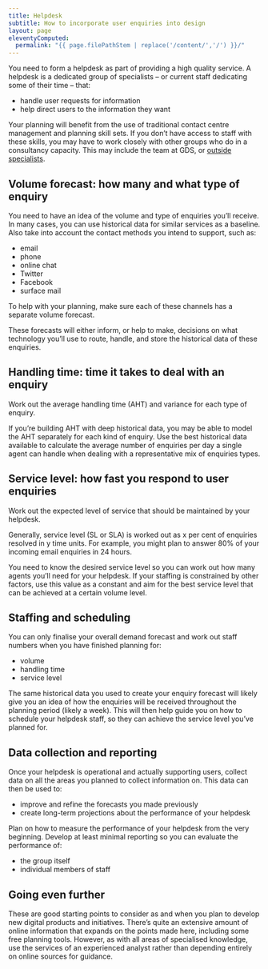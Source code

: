 ```yaml
---
title: Helpdesk
subtitle: How to incorporate user enquiries into design
layout: page
eleventyComputed:
  permalink: "{{ page.filePathStem | replace('/content/','/') }}/"
---
```


You need to form a helpdesk as part of providing a high quality service. A helpdesk is a dedicated group of specialists – or current staff dedicating some of their time – that:

- handle user requests for information
- help direct users to the information they want

Your planning will benefit from the use of traditional contact centre management and planning skill sets. If you don’t have access to staff with these skills, you may have to work closely with other groups who do in a consultancy capacity. This may include the team at GDS, or [outside specialists](/version-1/guides/working-with-specialists/).

## Volume forecast: how many and what type of enquiry

You need to have an idea of the volume and type of enquiries you’ll receive. In many cases, you can use historical data for similar services as a baseline. Also take into account the contact methods you intend to support, such as:

- email
- phone
- online chat
- Twitter
- Facebook
- surface mail

To help with your planning, make sure each of these channels has a separate volume forecast.

These forecasts will either inform, or help to make, decisions on what technology you’ll use to route, handle, and store the historical data of these enquiries.

## Handling time: time it takes to deal with an enquiry

Work out the average handling time (AHT) and variance for each type of enquiry.

If you’re building AHT with deep historical data, you may be able to model the AHT separately for each kind of enquiry. Use the best historical data available to calculate the average number of enquiries per day a single agent can handle when dealing with a representative mix of enquiries types.

## Service level: how fast you respond to user enquiries

Work out the expected level of service that should be maintained by your helpdesk.

Generally, service level (SL or SLA) is worked out as x per cent of enquiries resolved in y time units. For example, you might plan to answer 80% of your incoming email enquiries in 24 hours.

You need to know the desired service level so you can work out how many agents you’ll need for your helpdesk. If your staffing is constrained by other factors, use this value as a constant and aim for the best service level that can be achieved at a certain volume level.

## Staffing and scheduling

You can only finalise your overall demand forecast and work out staff numbers when you have finished planning for:

- volume
- handling time
- service level

The same historical data you used to create your enquiry forecast will likely give you an idea of how the enquiries will be received throughout the planning period (likely a week). This will then help guide you on how to schedule your helpdesk staff, so they can achieve the service level you’ve planned for.

## Data collection and reporting

Once your helpdesk is operational and actually supporting users, collect data on all the areas you planned to collect information on. This data can then be used to:

- improve and refine the forecasts you made previously
- create long-term projections about the performance of your helpdesk

Plan on how to measure the performance of your helpdesk from the very beginning. Develop at least minimal reporting so you can evaluate the performance of:

- the group itself
- individual members of staff

## Going even further

These are good starting points to consider as and when you plan to develop new digital products and initiatives. There’s quite an extensive amount of online information that expands on the points made here, including some free planning tools. However, as with all areas of specialised knowledge, use the services of an experienced analyst rather than depending entirely on online sources for guidance.
